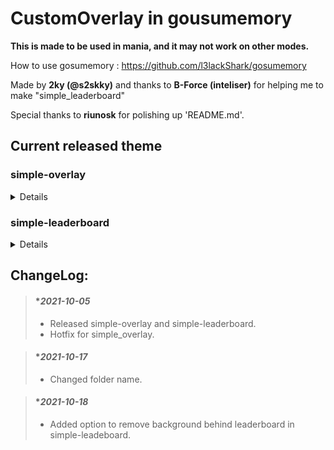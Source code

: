 # CustomOverlay in gousumemory
**This is made to be used in mania, and it may not work on other modes.**

How to use gosumemory : https://github.com/l3lackShark/gosumemory

Made by **2ky (@s2skky)** and thanks to **B-Force (inteliser)** for helping me to make "simple_leaderboard"

Special thanks to **riunosk** for polishing up 'README.md'.

## Current released theme

### simple-overlay
<details><summary>Details</summary>
  
  #### normal mode : 
  
>  - Customizable Colors and Contents.
>  - Size : FHD->520x240,  QHD -> 700x330
>  
>  ![ezgif com-gif-maker](https://user-images.githubusercontent.com/62880311/136022486-44d7bde7-0683-42fe-a5db-ef5804919994.gif)
>
>  
  #### simple mode : 
  
>  - Non-customizable
>  - Size : FHD->280x280,  QHD -> 375x375
>
>![ezgif com-gif-maker (1)](https://user-images.githubusercontent.com/62880311/136022501-cccd83a6-82f3-4bb8-91e1-459e28327c70.gif)
>
  #### Features :
>  - This overlay includes a setting program so you can set it up conveniently.
>  - Supports QHD and FHD resolutions.
</details>
  
### simple-leaderboard
<details><summary>Details</summary>
  
  #### Screenshot:
  
> - size : FHD->280x1080,  QHD->360x1440
  
  ![ezgif com-gif-maker (2)](https://user-images.githubusercontent.com/62880311/136027869-3c7f2a62-c73f-446e-963f-0e7034ae5ae8.gif)

  #### Features : 
> - It predicts your score in real-time and shows your real-time ranking.
> - 2 themes, with and without avatars.
> - When the beatmap does not have global leaderboards, local scores will be shown automatically.
> - To use this overlay you should be osu! APIv1 key and osu! UID.
> - API Links : https://old.ppy.sh/p/api or http://osu.ppy.sh/p/api 
  
  #### Unsupported :
> - ScoreV2 mod and unsubmitted/deleted maps.
> - Some maps may not work for unknown reasons.
</details>

## ChangeLog:
> #### **2021-10-05*
> - Released simple-overlay and simple-leaderboard. 
> - Hotfix for simple_overlay.

> #### **2021-10-17*
> - Changed folder name.

> #### **2021-10-18*
> - Added option to remove background behind leaderboard in simple-leadeboard.
